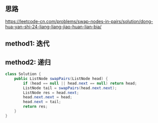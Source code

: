 ## 思路

https://leetcode-cn.com/problems/swap-nodes-in-pairs/solution/dong-hua-yan-shi-24-liang-liang-jiao-huan-lian-bia/

## method1: 迭代


## method2: 递归


```java
class Solution {
    public ListNode swapPairs(ListNode head) {
        if (head == null || head.next == null) return head;
        ListNode tail = swapPairs(head.next.next);
        ListNode res = head.next;
        head.next.next = head;
        head.next = tail;
        return res;
    }
}
```